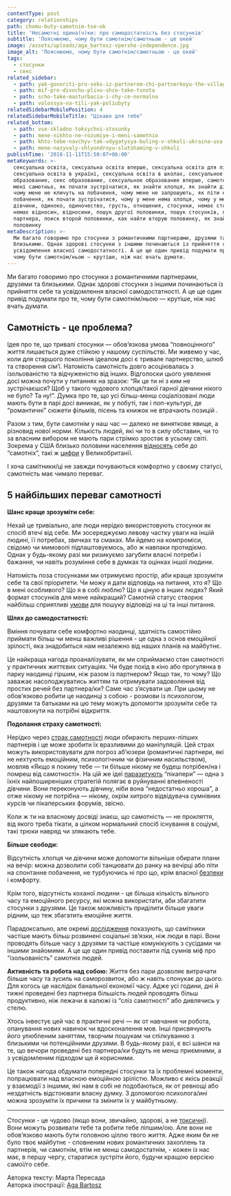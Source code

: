 ```yaml
---
contentType: post
category: relationships
path: chomu-buty-samotnim-tse-ok
title: 'Несамотні одина(ч)ки: про самодостатність без стосунків'
subtitle: 'Пояснюємо, чому бути самотнім/самотньою - це окей'
image: /assets/uploads/aga_bartosz-vpershe-independence.jpg
image_alt: 'Пояснюємо, чому бути самотнім/самотньою - це окей'
tags:
  - стосунки
  - секс
related_sidebar:
  - path: yak-govoriti-pro-seks-iz-partnerom-chi-partnerkoyu-the-village
  - path: mif-pro-divochu-plivu-shco-take-tsnota
  - path: scho-take-masturbacia-i-chy-ce-normalno
  - path: volossya-na-tili-yak-poliubyty
relatedSidebarMobilePosition: 4
relatedSidebarMobileTitle: "Цікаве для тебе"
related_bottom:
  - path: vse-skladno-toksychni-stosunky
  - path: mene-nikhto-ne-rozumiye-i-meni-samotnio
  - path: khto-tebe-navchyv-tak-vdygatysya-buling-v-shkoli-ukraina-usa
  - path: mene-nazyvaly-shlyondroyu-slutshaming-v-shkoli
publishTime: '2018-11-11T15:50:07+06:00'
metaKeywords: >-
  сексуальна освіта, сексуальна освіта вперше, сексуальна освіта для підлітків,
  сексуальна освіта в україні, сексуальна освіта в школах, сексуальное
  образование, секс образование, сексуальное образование вперше, самотність,
  мені самотньо, як почати зустрічатися, як знайти хлопця, як знайти дівчину,
  чому мене не кличуть на побачення, чому мене не запрошують, як піти на
  побачення, як почати зустрічатися, чому у мене нема хлопця, чому у мене нема
  дівчини, одиноко, одиночество, грусть, отношения, стосунки, немає стосунків,
  немає відносин, відносини, пошук другої половинки, пошук стосунків, пошук
  партнера, поиск второй половинки, как найти вторую половинку, як знайти другу
  половинку
metaDescription: >-
  Ми багато говоримо про стосунки з романтичними партнерами, друзями та
  близькими. Однак здорові стосунки з іншими починаються із прийняття себе та
  усвідомлення власної самодостатності. А це ще один привід подумати про те,
  чому бути самотнім/ньою — крутіше, ніж нас вчать думати.
---
```

Ми багато говоримо про стосунки з романтичними партнерами, друзями та близькими. Однак здорові стосунки з іншими починаються із прийняття себе та усвідомлення власної самодостатності. А це ще один привід подумати про те, чому бути самотнім/ньою — крутіше, ніж нас вчать думати.  

## Самотність - це проблема?

Ідея про те, що тривалі стосунки — обов’язкова умова “повноцінного” життя лишається дуже стійкою у нашому суспільстві. Ми живемо у час, коли для старшого покоління ідеалом досі є тривале партнерство, шлюб та створення сім’ї. Натомість самотність довго асоціювалась з ізольованістю та відчуженістю від інших. Відголоски цього уявлення досі можна почути у питаннях на зразок: “Як це ти ні з ким не зустрічаєшся? Щоб у такого чудового хлопця/такої гарної дівчини нікого не було? Та ну!”. Думка про те, що усі більш-менш соціалізовані люди мають бути в парі досі виникає, як у побуті, так і поп-культурі, де “романтичні” сюжети фільмів, пісень та книжок не втрачають позицій . 

Разом з тим, бути самотнім у наш час — далеко не виняткове явище, а різновид нової норми. Кількість людей, які чи то в силу обставин, чи то за власним вибором не мають пари стрімко зростає в усьому світі. Зокрема у США близько половини населення [відносять](http://www.upcisam.com/about/singles-statistics/) себе до “самотніх”, такі ж [цифри](https://www.independent.co.uk/life-style/dating/uk-cities-with-the-most-single-people-the-majority-of-mancunians-are-not-married-or-in-a-civil-9870992.html) у Великобританії. 

І хоча самітники/ці не завжди почуваються комфортно у своєму статусі, самотність має чимало переваг.

## 5 найбільших переваг самотності

**Шанс краще зрозуміти себе:**

Нехай це тривіально, але люди нерідко використовують стосунки як спосіб втечі від себе. Ми зосереджуємо левову частку уваги на іншій людині, її потребах, звичках та смаках. Ми йдемо на компроміси, свідомо чи мимоволі підлаштовуємось, або ж навпаки протидіємо. Однак у будь-якому разі ми ризикуємо загубити власні потреби і бажання, чи навіть розуміння себе в думках та оцінках іншої людини. 

Натомість поза стосунками ми отримуємо простір, аби краще зрозуміти себе та свої пріоритети. Чи можу я дати відповідь на питання, хто я? Що в мені особливого? Що я в собі люблю? Що я ціную в інших людях? Який формат стосунків для мене найкращий? Самотній статус створює найбільш сприятливі [умови](https://www.theatlantic.com/health/archive/2017/03/the-virtues-of-isolation/521100/) для пошуку відповіді на ці та інші питання.  

**Шлях до самодостатності:**

Вміння почувати себе комфортно наодинці, здатність самостійно приймати більш чи менш важливі рішення - це одна з основ емоційної зрілості, яка знадобиться нам незалежно від наших планів на майбутнє. 

Це найкраща нагода проаналізувати, як ми сприймаємо стан самотності у практичних життєвих ситуаціях. Чи буде похід в кіно або прогулянка в парку наодинці гіршим, ніж разом із партнером? Якщо так, то чому? Що заважає насолоджуватись життям та отримувати задоволення від простих речей без партнера/ки? Саме час з’ясувати це. При цьому не обов’язково робити це наодинці з собою - розмови із психологом, друзями та батьками на цю тему можуть допомогти зрозуміти себе та наштовхнути на потрібні відкриття. 

**Подолання страху самотності:**

Нерідко через [страх самотності](https://vpershe.com/articles/mene-nikhto-ne-rozumiye-i-meni-samotnio) люди обирають перших-ліпших партнерів і це може зробити їх вразливими до маніпуляцій. Цей страх можуть використовувати для погроз аб’юзери (романтичні партнери, які не нехтують емоційним, психологічним чи фізичним насильством), мовляв «Якщо я покину тебе — ти більше нікому не будеш потрібен/на і помреш від самотності». На цій же ідеї [паразитують](https://www.elitedaily.com/women/signs-youre-talking-to-pick-artist/854610) “пікапери” — одна з їхніх найпоширеніших стратегій полягає в руйнуванні впевненості дівчини. Вони переконують дівчину, ніби вона “недостатньо хороша”, а отже нікому не потрібна — нікому, окрім хитрого відвідувача сумнівних курсів чи пікаперських форумів, звісно. 

Коли ж ти на власному досвіді знаєш, що самотність — не прокляття, від якого треба тікати, а цілком нормальний спосіб існування в соціумі, такі трюки навряд чи злякають тебе.

**Більше свободи:**

Відсутність хлопця чи дівчини може допомогти вільніше обирати плани на вечір: можна дозволити собі танцювати до ранку на вечірці або піти на спонтанне побачення, не турбуючись ні про що, крім власної [безпеки](https://dailybitsof.com/courses/how-to-create-a-killer-online-dating-profile/posts/the-10-simple-rules-of-staying-safe-on-a-first-date) і комфорту. 

Крім того, відсутність коханої людини - це більша кількість вільного часу та емоційного ресурсу, які можна використати, аби збагатити стосунки з друзями. Це також можливість приділити більше уваги рідним, що теж збагатить емоційне життя.

Парадоксально, але окремі [дослідження](https://journals.sagepub.com/doi/abs/10.1177/0265407515597564) показують, що самітники частіше мають більш розвинені соціальні зв’язки, ніж люди в парі. Вони проводять більше часу з друзями та частіше комунікують з сусідами чи іншими знайомими. А це ще один привід поставити під сумнів міф про “ізольованість” самотніх людей. 

**Активність та робота над собою:**
Життя без пари дозволяє витрачати більше часу та зусиль на саморозвиток, або ж навіть спонукає до цього. Для когось це наслідок банальної економії часу.  Адже усі години, дні й тижні проведені без партнера більшість людей проводять більш продуктивно, ніж лежачи в калюжі із “сліз самотності” або дивлячись у стелю. 

Хтось інвестує цей час в практичні речі — як от навчання чи робота, опанування нових навичок чи вдосконалення мов. Інші присвячують його улюбленим заняттям, творчим пошукам чи спілкуванню з близькими чи потенційними друзями. В будь-якому разі, є всі шанси на те, що вечори проведені без партнера/ки будуть не менш приємними, а з усвідомленим підходом ще й корисними. 

Це також нагода обдумати попередні стосунки та їх проблемні моменти, попрацювати над власною емоційною зрілістю. Можливо є якісь реакції у взаємодії з іншими, які нам в собі не подобаються, як от ревнощі або нездатність відстоювати власну думку. З допомогою психолога/ині можна зрозуміти їх причини та змінити їх у майбутньому. 

- - -

Стосунки - це чудово (якщо вони, звичайно, здорові, а не [токсичні](https://vpershe.com/stories/toxichni-stosunky-perestala-spilkuvatysia-z-druziamy)). Вони можуть розвивати тебе та робити тебе ліпшим/ою. Але вони не обов’язково мають бути головною ціллю твого життя. Адже яким би не було твоє майбутнє - сповненим нових романтичних захоплень та партнерів, чи самотнім, втім не менш самодостатнім, - кожен із нас має, в першу чергу, старатися зустріти його, будучи кращою версією самої/го себе.

Авторка тексту: Марта Пересада\
Авторка ілюстрації: [Aga Bartosz](https://www.instagram.com/agabartosz/)
